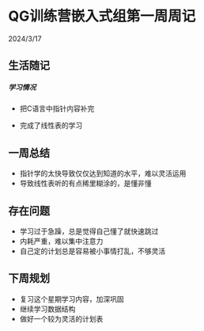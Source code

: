 # QG训练营嵌入式组第一周周记

2024/3/17

## 生活随记

 ##### 学习情况

- 把C语言中指针内容补完

- 完成了线性表的学习

## 一周总结

- 指针学的太快导致仅仅达到知道的水平，难以灵活运用
- 导致线性表听的有点稀里糊涂的，是懂非懂

## 存在问题 

- 学习过于急躁，总是觉得自己懂了就快速跳过
- 内耗严重，难以集中注意力
- 自己定的计划总是容易被小事情打乱，不够灵活

## 下周规划

- 复习这个星期学习内容，加深巩固
- 继续学习数据结构
- 做好一个较为灵活的计划表
